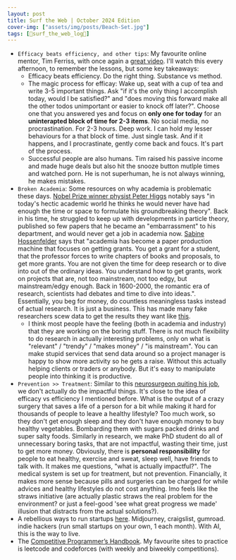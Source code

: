 ```yaml
---
layout: post
title: Surf the Web | October 2024 Edition
cover-img: ["assets/img/posts/Beach-Set.jpg"]
tags: [🌊surf_the_web_log📒]
---
```


* `Efficacy beats efficiency, and other tips`: My favourite online mentor, Tim Ferriss, with once again a [great video](https://www.youtube.com/watch?v=oZDzd8jpGWc&ab_channel=TimFerriss). I'll watch this every afternoon, to remember the lessons, but some key takeaways:
  * Efficacy beats efficiency. Do the right thing. Substance vs method.
  * The magic process for efficay: Wake up, seat with a cup of tea and write 3-5 important things. Ask "if it's the only thing I accomplish today, would I be satisfied?" and "does moving this forward make all the other todos unimportant or easier to knock off later?". Choose one that you answered yes and focus on **only one for today** for an **uninterapted block of time for 2-3 items**. No social media, no procrastination. For 2-3 hours. Deep work. I can hold my lesser behaviours for a that block of time. Just single task. And if it happens, and I procrastinate, gently come back and foucs. It's part of the process. 
  * Successful people are also humans. Tim raised his passive income and made huge deals but also hit the snooze button mutlple times and watched porn. He is not superhuman, he is not always winning, he makes mistakes.
* `Broken Academia`: Some resources on why academia is problematic these days. [Nobel Prize winner physist Peter Higgs](https://www.theguardian.com/science/2013/dec/06/peter-higgs-interview-underlying-incompetence) notably says "in today's hectic academic world he thinks he would never have had enough the time or space to formulate his groundbreaking theory". Back in his time, he struggled to keep up with developments in particle theory, published so few papers that he became an "embarrassment" to his department, and would never get a job in academia now. [Sabine Hossenfelder](https://youtu.be/LKiBlGDfRU8) says that "academia has become a paper production machine that focuses on getting grants. You get a grant for a student, that the professor forces to write chapters of books and proposals, to get more grants. You are not given the time for deep research or to dive into out of the ordinary ideas. You understand how to get grants, work on projects that are, not too mainstream, not too edgy, but mainstream/edgy enough. Back in 1600-2000, the romantic era of research, scientists had debates and time to dive into ideas.". Essentially, you beg for money, do countless meaningless tasks instead of actual research. It is just a business. This has made many fake researchers scew data to get the results they want like [this](https://youtu.be/d2Tm3Yx4HWI).
  * I think most people have the feeling (both in academia and industry) that they are working on the boring stuff. There is not much flexibility to do research in actually interesting problems, only on what is "relevant" / "trendy" / "makes money" / "is mainstream". You can make stupid services that send data around so a project manager is happy to show more activity so he gets a raise. Without this actually helping clients or traders or anybody. But it's easy to manipulate people into thinking it is productive.
* `Prevention >> Treatment`: Similar to this [neurosurgeon quiting his job](https://youtu.be/25LUF8GmbFU), we don't actually do the impactful things. It's close to the idea of efficacy vs efficiency I mentioned before. What is the output of a crazy surgery that saves a life of a person for a bit while making it hard for thousands of people to leave a healthy lifestyle? Too much work, so they don't get enough sleep and they don't have enough money to buy healthy vegetables. Bombarding them with sugars packed drinks and super salty foods. Similarly in research, we make PhD student do all of unnecessary boring tasks, that are not impactful, wasting their time, just to get more money. Obviously, there is **personal responsibility** for people to eat healthy, exercise and sweat, sleep well, have friends to talk with. It makes me questions, "what is actually impactful?". The medical system is set up for treatment, but not prevention. Financially, it makes more sense because pills and surgeries can be charged for while advices and healthy lifestyles do not cost anything. Imo feels like the straws initiative (are actually plastic straws the real problem for the environment? or just a feel-good 'see what great progress we made' illusion that distracts from the actual solutions?).
* A rebellious ways to run startups [here](https://youtu.be/xL1MOOD5Ox8?si=5lqcgFQua0aqVL6C). Midjourney, craigslist, gumroad. indie hackers (run small startups on your own, 1 each month). With AI, this is the way to live.
* The [Competitive Programmer’s Handbook](https://cses.fi/book/book.pdf). My favourite sites to practice is leetcode and codeforces (with weekly and biweekly competitions).
